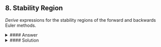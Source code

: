 ## 8. Stability Region

*Derive* expressions for the stability regions of the forward and backwards Euler methods.

<details>
<summary>
#### Answer
</summary>

Forward Euler: $\|1+h\lambda\| < 1$

Backwards Euler: $\|1-h\lambda\| > 1$

</details>

<details>
<summary>
#### Solution
</summary>
We will use the stability criterion

$\|\dfrac{x\_{n+1}}{x\_n}\|<1 \quad (1)$

together with Dahlquist test equation

$\dot{x} = \lambda\cdot x \quad (2)$,

where $\lambda$ is a complex number

**Forward Euler:**

$\dot{x}\_n = \dfrac{x\_{n+1}- x\_n}{h} (3)$

(3) in (2) gives:

$\dfrac{x\_{n+1}}{x\_n}=1+h\lambda \quad (4)$

(4) in (1) gives:

$\|1+h\lambda\| < 1$

<img src="assets/images/forwardeulerstability.png" width="300">

**Backwards Euler:**

$\dot{x}\_{n+1} = \dfrac{x\_{n+1}- x\_n}{h} (5)$

(5) in (2):

$\dfrac{x\_{n+1}}{x\_n}=\dfrac{1}{1-h\lambda} \quad (4)$

(6) in (1) gives:

$\|1-h\lambda\| > 1$

<img src="assets/images/backwardseulerstability.png" width="300">
</details>
